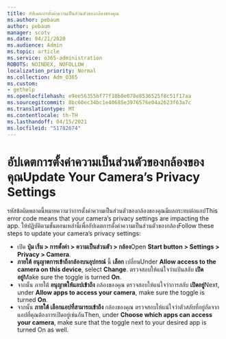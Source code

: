 ```yaml
---
title: อัปเดตการตั้งค่าความเป็นส่วนตัวของกล้องของคุณ
ms.author: pebaum
author: pebaum
manager: scotv
ms.date: 04/21/2020
ms.audience: Admin
ms.topic: article
ms.service: o365-administration
ROBOTS: NOINDEX, NOFOLLOW
localization_priority: Normal
ms.collection: Adm_O365
ms.custom:
- gethelp
ms.openlocfilehash: e9ee56355bf77f18b0e078e8536525f8c51f17aa
ms.sourcegitcommit: 8bc60ec34bc1e40685e3976576e04a2623f63a7c
ms.translationtype: MT
ms.contentlocale: th-TH
ms.lasthandoff: 04/15/2021
ms.locfileid: "51782674"
---
```

# <a name="update-your-cameras-privacy-settings"></a><span data-ttu-id="fe2ad-102">อัปเดตการตั้งค่าความเป็นส่วนตัวของกล้องของคุณ</span><span class="sxs-lookup"><span data-stu-id="fe2ad-102">Update Your Camera’s Privacy Settings</span></span>

<span data-ttu-id="fe2ad-103">รหัสข้อผิดพลาดนี้หมายความว่าการตั้งค่าความเป็นส่วนตัวของกล้องของคุณมีผลกระทบต่อแอป</span><span class="sxs-lookup"><span data-stu-id="fe2ad-103">This error code means that your camera’s privacy settings are impacting the app.</span></span> <span data-ttu-id="fe2ad-104">ให้ปฏิบัติตามขั้นตอนเหล่านี้เพื่ออัปเดตการตั้งค่าความเป็นส่วนตัวของกล้อง</span><span class="sxs-lookup"><span data-stu-id="fe2ad-104">Follow these steps to update your camera’s privacy settings:</span></span>

- <span data-ttu-id="fe2ad-105">เปิด **ปุ่ม เริ่ม > การตั้งค่า > ความเป็นส่วนตัว > กล้อง**</span><span class="sxs-lookup"><span data-stu-id="fe2ad-105">Open **Start button > Settings > Privacy > Camera**.</span></span>
- <span data-ttu-id="fe2ad-106">**ภายใต้ อนุญาตการเข้าถึงกล้องบนอุปกรณ์** นี้ **เลือก** เปลี่ยน</span><span class="sxs-lookup"><span data-stu-id="fe2ad-106">Under **Allow access to the camera on this device**, select **Change**.</span></span> <span data-ttu-id="fe2ad-107">ตรวจสอบให้แน่ใจว่าแป้นสลับ **เปิดอยู่**</span><span class="sxs-lookup"><span data-stu-id="fe2ad-107">Make sure the toggle is turned **On**.</span></span>
- <span data-ttu-id="fe2ad-108">จากนั้น ภายใต้ **อนุญาตให้แอปเข้าถึง** กล้องของคุณ ตรวจสอบให้แน่ใจว่าการสลับ **เปิดอยู่**</span><span class="sxs-lookup"><span data-stu-id="fe2ad-108">Next, under **Allow apps to access your camera**, make sure the toggle is turned **On**.</span></span>
- <span data-ttu-id="fe2ad-109">จากนั้น **ภายใต้ เลือกแอปที่สามารถเข้าถึง** กล้องของคุณ ตรวจสอบให้แน่ใจว่าตัวสลับที่อยู่ถัดจากแอปที่คุณต้องการเปิดอยู่เช่นกัน</span><span class="sxs-lookup"><span data-stu-id="fe2ad-109">Then, under **Choose which apps can access your camera**, make sure that the toggle next to your desired app is turned On as well.</span></span>
